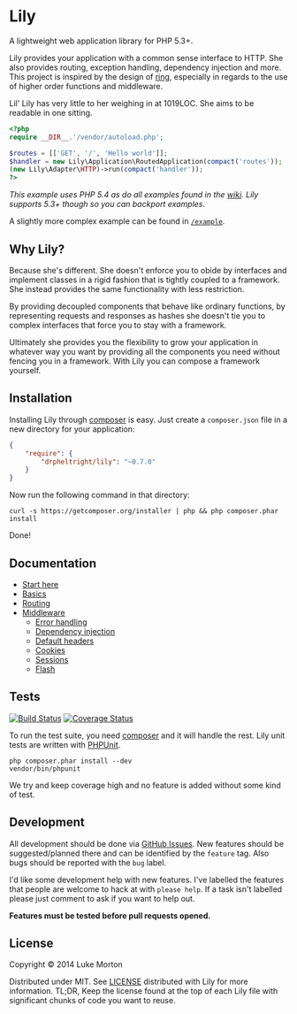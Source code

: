 # Lily

A lightweight web application library for PHP 5.3+.

Lily provides your application with a common sense interface to HTTP. She also
provides routing, exception handling, dependency injection and more. This
project is inspired by the design of [ring][ring], especially in regards to the
use of higher order functions and middleware.

Lil' Lily has very little to her weighing in at 1019LOC. She aims to be readable
in one sitting.

```php
<?php
require __DIR__.'/vendor/autoload.php';

$routes = [['GET', '/', 'Hello world']];
$handler = new Lily\Application\RoutedApplication(compact('routes'));
(new Lily\Adapter\HTTP)->run(compact('handler'));
?>
```

*This example uses PHP 5.4 as do all examples found in the [wiki][wiki]. Lily
supports 5.3+ though so you can backport examples.*

A slightly more complex example can be found in [`/example`][example].

[ring]: https://github.com/ring-clojure/ring
[wiki]: https://github.com/DrPheltRight/lily/wiki/000-overview
[example]: https://github.com/DrPheltRight/lily/blob/develop/example/

## Why Lily?

Because she's different. She doesn't enforce you to obide by interfaces and
implement classes in a rigid fashion that is tightly coupled to a framework. She
instead provides the same functionality with less restriction.

By providing decoupled components that behave like ordinary functions, by
representing requests and responses as hashes she doesn't tie you to complex
interfaces that force you to stay with a framework.

Ultimately she provides you the flexibility to grow your application in whatever
way you want by providing all the components you need without fencing you in
a framework. With Lily you can compose a framework yourself.

## Installation

Installing Lily through [composer][composer] is easy. Just create a
`composer.json` file in a new directory for your application:

```json
{
    "require": {
        "drpheltright/lily": "~0.7.0"
    }
}
```

Now run the following command in that directory:

```
curl -s https://getcomposer.org/installer | php && php composer.phar install
```

Done!

[composer]: http://getcomposer.org/

## Documentation

 - [Start here][start-here]
 - [Basics][basics]
 - [Routing][routing]
 - [Middleware][middleware]
    - [Error handling][error-handling]
    - [Dependency injection][di]
    - [Default headers][default-headers]
    - [Cookies][cookies]
    - [Sessions][sessions]
    - [Flash][flash]

[start-here]: https://github.com/DrPheltRight/lily/wiki/000-overview
[basics]: https://github.com/DrPheltRight/lily/wiki/001-basics
[routing]: https://github.com/DrPheltRight/lily/wiki/002-routing
[middleware]: https://github.com/DrPheltRight/lily/wiki/003-middleware
[error-handling]: https://github.com/DrPheltRight/lily/wiki/003a-errors
[di]: https://github.com/DrPheltRight/lily/wiki/003b-di
[default-headers]: https://github.com/DrPheltRight/lily/wiki/003c-default-headers
[cookies]: https://github.com/DrPheltRight/lily/wiki/003d-cookies
[sessions]: https://github.com/DrPheltRight/lily/wiki/003e-sessions
[flash]: https://github.com/DrPheltRight/lily/wiki/003f-flash

## Tests

[![Build Status](https://travis-ci.org/DrPheltRight/lily.png?branch=develop)][travis]
[![Coverage Status](https://coveralls.io/repos/DrPheltRight/lily/badge.png?branch=develop)][coveralls]

To run the test suite, you need [composer][composer] and it will handle the rest. Lily
unit tests are written with [PHPUnit][phpunit].

```
php composer.phar install --dev
vendor/bin/phpunit
```

We try and keep coverage high and no feature is added without some kind of test.

[travis]: https://travis-ci.org/DrPheltRight/lily
[coveralls]: https://coveralls.io/r/DrPheltRight/lily?branch=develop
[phpunit]: https://github.com/sebastianbergmann/phpunit/

## Development

All development should be done via [GitHub Issues][issues]. New features should
be suggested/planned there and can be identified by the `feature` tag. Also bugs
should be reported with the `bug` label.

I'd like some development help with new features. I've labelled the features
that people are welcome to hack at with `please help`. If a task isn't labelled
please just comment to ask if you want to help out.

**Features must be tested before pull requests opened.**

[issues]: https://github.com/DrPheltRight/lily/issues

## License

Copyright © 2014 Luke Morton

Distributed under MIT. See [LICENSE][license] distributed with Lily for more
information. TL;DR, Keep the license found at the top of each Lily file with
significant chunks of code you want to reuse.

[license]: https://github.com/DrPheltRight/lily/blob/develop/LICENSE
